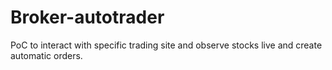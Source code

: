 # Broker-autotrader

PoC to interact with specific trading site and observe stocks live and create automatic orders.